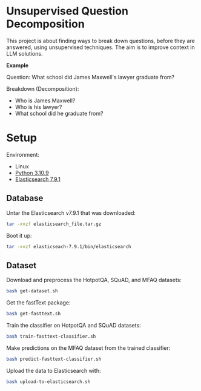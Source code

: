 # Unsupervised Question Decomposition

This project is about finding ways to break down questions, before they are answered, using unsupervised techniques. The aim is to improve context in LLM solutions.

**Example**

Question: What school did James Maxwell's lawyer graduate from?

Breakdown (Decomposition):
- Who is James Maxwell?
- Who is his lawyer?
- What school did he graduate from?

# Setup

Environment:

- Linux
- [Python 3.10.9](https://www.python.org/downloads/release/python-3109/)
- [Elasticsearch 7.9.1](https://www.elastic.co/downloads/past-releases/elasticsearch-7-9-1)

## Database

Untar the Elasticsearch v7.9.1 that was downloaded:

```bash
tar -xvzf elasticsearch_file.tar.gz
```

Boot it up:

```bash
tar -xvzf elasticseach-7.9.1/bin/elasticsearch
```

## Dataset

Download and preprocess the HotpotQA, SQuAD, and MFAQ datasets:

```bash
bash get-dataset.sh
```

Get the fastText package:

```bash
bash get-fasttext.sh
```

Train the classifier on HotpotQA and SQuAD datasets:

```bash
bash train-fasttext-classifier.sh
```

Make predictions on the MFAQ dataset from the trained classifier:

```bash
bash predict-fasttext-classifier.sh
```

Upload the data to Elasticsearch with:

```bash
bash upload-to-elasticsearch.sh
```